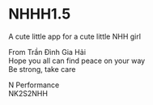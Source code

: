 # NHHH1.5
A cute little app for a cute little NHH girl

From Trần Đình Gia Hải <br />
Hope you all can find peace on your way <br />
Be strong, take care <br />

N Performance <br />
NK2S2NHH
